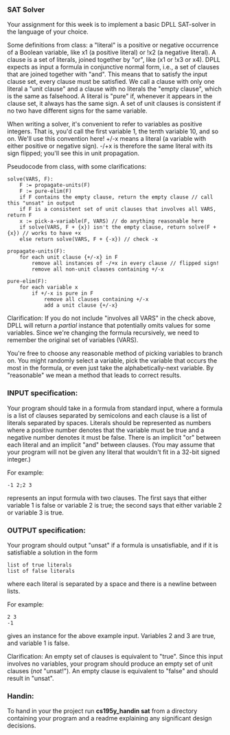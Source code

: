
### SAT Solver 

Your assignment for this week is to implement a basic DPLL SAT-solver in 
the language of your choice. 

Some definitions from class: a "literal" is a positive or negative occurrence
of a Boolean variable, like x1 (a positive literal) or !x2 (a negative
literal). A clause is a set of literals, joined together by "or", like (x1 or
!x3 or x4). DPLL expects as input a  formula in conjunctive normal form, i.e.,
a set of clauses  that are joined together with "and". This means that to
satisfy the input clause set, every clause must be satisfied. We call a clause
with only one literal a "unit clause" and a clause with no literals the "empty
clause", which is the same as falsehood. A literal is "pure" if, whenever it
appears in the clause set, it always has the same sign. A set of unit clauses is
consistent if no two have different signs for the same variable.

When writing a solver, it's convenient to refer to variables as positive
integers. That is, you'd call the first variable 1, the tenth variable 10, and
so on. We'll use this convention here! +/-x means a literal (a variable with
either positive or negative sign). -/+x is therefore the same literal with its
sign flipped; you'll see this in unit propagation.

Pseudocode from class, with some clarifications:

	solve(VARS, F):
		F := propagate-units(F)
		F := pure-elim(F)
		if F contains the empty clause, return the empty clause // call this "unsat" in output
		if F is a consistent set of unit clauses that involves all VARS, return F
		x := pick-a-variable(F, VARS) // do anything reasonable here
		if solve(VARS, F + {x}) isn't the empty clause, return solve(F + {x}) // works to have +x
		else return solve(VARS, F + {-x}) // check -x

	propagate-units(F):
		for each unit clause {+/-x} in F
			remove all instances of -/+x in every clause // flipped sign!
			remove all non-unit clauses containing +/-x

	pure-elim(F):	
		for each variable x
			if +/-x is pure in F
				remove all clauses containing +/-x
				add a unit clause {+/-x}

Clarification: If you do not include "involves all VARS" in the check above,
DPLL will return a *partial* instance that potentially omits values for some
variables. Since we're changing the formula recursively, we need to remember
the original set of variables (VARS).

You're free to choose any reasonable method of picking variables to branch on.
You might randomly select a variable, pick the variable that occurs the most
in the formula, or even just take the alphabetically-next variable. By
"reasonable" we mean a method that leads to correct results.

### INPUT specification: 
Your program should take in a formula from standard input, where a formula 
is a list of clauses separated by semicolons and each clause is a list of 
literals separated by spaces. Literals should be represented as numbers where
a positive number denotes that the variable must be true and a negative 
number denotes it must be false. There is an implicit "or" between each literal and an 
implicit "and" between clauses. (You may assume that your program will not 
be given any literal that wouldn't fit in a 32-bit signed integer.)

For example: 

	-1 2;2 3

represents an input formula with two clauses. The first says that either
variable 1 is false or variable 2 is true; the second says that either
variable 2 or variable 3 is true.

### OUTPUT specification:
Your program should output "unsat" if a formula is unsatisfiable, and if it is 
satisfiable a solution in the form

	list of true literals
	list of false literals

where each literal is separated by a space and there is a newline between lists.

For example:

	2 3
	-1

gives an instance for the above example input. Variables 2 and 3 are true, and variable 1 is false.

Clarification: An empty set of clauses is equivalent to "true". Since this
input involves no variables, your program should produce an empty set of unit
clauses (*not* "unsat!"). An empty clause is equivalent to "false" and
should result in "unsat".

### Handin:
To hand in your the project run __cs195y_handin sat__ from a directory containing 
your program and a readme explaining any significant design decisions.


